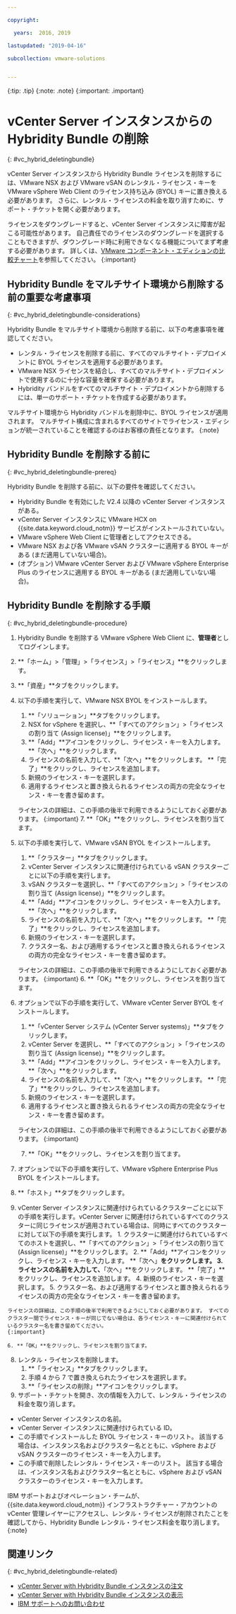 ```yaml
---

copyright:

  years:  2016, 2019

lastupdated: "2019-04-16"

subcollection: vmware-solutions


---
```


{:tip: .tip}
{:note: .note}
{:important: .important}

# vCenter Server インスタンスからの Hybridity Bundle の削除
{: #vc_hybrid_deletingbundle}

vCenter Server インスタンスから Hybridity Bundle ライセンスを削除するには、VMware NSX および VMware vSAN のレンタル・ライセンス・キーを VMware vSphere Web Client のライセンス持ち込み (BYOL) キーに置き換える必要があります。 さらに、レンタル・ライセンスの料金を取り消すために、サポート・チケットを開く必要があります。

ライセンスをダウングレードすると、vCenter Server インスタンスに障害が起こる可能性があります。 自己責任でのライセンスのダウングレードを選択することもできますが、ダウングレード時に利用できなくなる機能についてまず考慮する必要があります。 詳しくは、[VMware コンポーネント・エディションの比較チャート](/docs/services/vmwaresolutions/archiref/solution?topic=vmware-solutions-solution-appendix)を参照してください。
{:important}

## Hybridity Bundle をマルチサイト環境から削除する前の重要な考慮事項
{: #vc_hybrid_deletingbundle-considerations}

Hybridity Bundle をマルチサイト環境から削除する前に、以下の考慮事項を確認してください。

* レンタル・ライセンスを削除する前に、すべてのマルチサイト・デプロイメントに BYOL ライセンスを適用する必要があります。
* VMware NSX ライセンスを結合し、すべてのマルチサイト・デプロイメントで使用するのに十分な容量を確保する必要があります。
* Hybridity バンドルをすべてのマルチサイト・デプロイメントから削除するには、単一のサポート・チケットを作成する必要があります。

マルチサイト環境から Hybridity バンドルを削除中に、BYOL ライセンスが適用されます。 マルチサイト構成に含まれるすべてのサイトでライセンス・エディションが統一されていることを確認するのはお客様の責任となります。
{:note}

## Hybridity Bundle を削除する前に
{: #vc_hybrid_deletingbundle-prereq}

Hybridity Bundle を削除する前に、以下の要件を確認してください。

* Hybridity Bundle を有効にした V2.4 以降の vCenter Server インスタンスがある。
* vCenter Server インスタンスに VMware HCX on {{site.data.keyword.cloud_notm}} サービスがインストールされていない。
* VMware vSphere Web Client に管理者としてアクセスできる。
* VMware NSX および各 VMware vSAN クラスターに適用する BYOL キーがある (まだ適用していない場合)。
* (オプション) VMware vCenter Server および VMware vSphere Enterprise Plus のライセンスに適用する BYOL キーがある (まだ適用していない場合)。

## Hybridity Bundle を削除する手順
{: #vc_hybrid_deletingbundle-procedure}

1. Hybridity Bundle を削除する VMware vSphere Web Client に、**管理者**としてログインします。
2. **「ホーム」>「管理」>「ライセンス」>「ライセンス」**をクリックします。
3. **「資産」**タブをクリックします。
4. 以下の手順を実行して、VMware NSX BYOL をインストールします。
   1. **「ソリューション」**タブをクリックします。
   2. NSX for vSphere を選択し、**「すべてのアクション」>「ライセンスの割り当て (Assign license)」**をクリックします。
   3. **「Add」**アイコンをクリックし、ライセンス・キーを入力します。 **「次へ」**をクリックします。
   4. ライセンスの名前を入力して、**「次へ」**をクリックします。 **「完了」**をクリックし、ライセンスを追加します。
   5. 新規のライセンス・キーを選択します。
   6. 適用するライセンスと置き換えられるライセンスの両方の完全なライセンス・キーを書き留めます。

   ライセンスの詳細は、この手順の後半で利用できるようにしておく必要があります。
   {:important}
   7. **「OK」**をクリックし、ライセンスを割り当てます。
5. 以下の手順を実行して、VMware vSAN BYOL をインストールします。
   1. **「クラスター」**タブをクリックします。
   2. vCenter Server インスタンスに関連付けられている vSAN クラスターごとに以下の手順を実行します。
    1. vSAN クラスターを選択し、**「すべてのアクション」>「ライセンスの割り当て (Assign license)」**をクリックします。
    2. **「Add」**アイコンをクリックし、ライセンス・キーを入力します。 **「次へ」**をクリックします。
    3. ライセンスの名前を入力して、**「次へ」**をクリックします。 **「完了」**をクリックし、ライセンスを追加します。
    4. 新規のライセンス・キーを選択します。
    5. クラスター名、および適用するライセンスと置き換えられるライセンスの両方の完全なライセンス・キーを書き留めます。

    ライセンスの詳細は、この手順の後半で利用できるようにしておく必要があります。
    {:important}
    6. **「OK」**をクリックし、ライセンスを割り当てます。
6. オプションで以下の手順を実行して、VMware vCenter Server BYOL をインストールします。
   1. **「vCenter Server システム (vCenter Server systems)」**タブをクリックします。
   2. vCenter Server を選択し、**「すべてのアクション」>「ライセンスの割り当て (Assign license)」**をクリックします。
   3. **「Add」**アイコンをクリックし、ライセンス・キーを入力します。 **「次へ」**をクリックします。
   4. ライセンスの名前を入力して、**「次へ」**をクリックします。 **「完了」**をクリックし、ライセンスを追加します。
   5. 新規のライセンス・キーを選択します。
   6. 適用するライセンスと置き換えられるライセンスの両方の完全なライセンス・キーを書き留めます。

   ライセンスの詳細は、この手順の後半で利用できるようにしておく必要があります。
   {:important}

   7. **「OK」**をクリックし、ライセンスを割り当てます。
7. オプションで以下の手順を実行して、VMware vSphere Enterprise Plus BYOL をインストールします。
  1. **「ホスト」**タブをクリックします。
  2. vCenter Server インスタンスに関連付けられているクラスターごとに以下の手順を実行します。vCenter Server に関連付けられているすべてのクラスターに同じライセンスが適用されている場合は、同時にすべてのクラスターに対して以下の手順を実行します。
    1. クラスターに関連付けられているすべてのホストを選択し、**「すべてのアクション」>「ライセンスの割り当て (Assign license)」**をクリックします。
    2. **「Add」**アイコンをクリックし、ライセンス・キーを入力します。 **「次へ」**をクリックします。
    3. ライセンスの名前を入力して、**「次へ」**をクリックします。 **「完了」**をクリックし、ライセンスを追加します。
    4. 新規のライセンス・キーを選択します。
    5. クラスター名、および適用するライセンスと置き換えられるライセンスの両方の完全なライセンス・キーを書き留めます。

    ライセンスの詳細は、この手順の後半で利用できるようにしておく必要があります。 すべてのクラスター間でライセンス・キーが同じでない場合は、各ライセンス・キーに関連付けられているクラスター名を書き留めてください。
    {:important}

    6. **「OK」**をクリックし、ライセンスを割り当てます。
8. レンタル・ライセンスを削除します。
   1. **「ライセンス」**タブをクリックします。
   2. 手順 4 から 7 で置き換えられたライセンスを選択します。
   3. **「ライセンスの削除」**アイコンをクリックします。
9. サポート・チケットを開き、次の情報を入力して、レンタル・ライセンスの料金を取り消します。
  * vCenter Server インスタンスの名前。
  * vCenter Server インスタンスに関連付けられている ID。
  * この手順でインストールした BYOL ライセンス・キーのリスト。 該当する場合は、インスタンス名およびクラスター名とともに、vSphere および vSAN クラスターのライセンス・キーを入力します。
  * この手順で削除したレンタル・ライセンス・キーのリスト。 該当する場合は、インスタンス名およびクラスター名とともに、vSphere および vSAN クラスターのライセンス・キーを入力します。

  IBM サポートおよびオペレーション・チームが、{{site.data.keyword.cloud_notm}} インフラストラクチャー・アカウントの vCenter 管理レイヤーにアクセスし、レンタル・ライセンスが削除されたことを確認してから、Hybridity Bundle レンタル・ライセンス料金を取り消します。
  {:note}

## 関連リンク
{: #vc_hybrid_deletingbundle-related}

* [vCenter Server with Hybridity Bundle インスタンスの注文](/docs/services/vmwaresolutions/vcenter?topic=vmware-solutions-vc_hybrid_orderinginstance)
* [vCenter Server with Hybridity Bundle インスタンスの表示](/docs/services/vmwaresolutions/vcenter?topic=vmware-solutions-vc_hybrid_viewinginstances)
* [IBM サポートへのお問い合わせ](/docs/services/vmwaresolutions/vmonic?topic=vmware-solutions-trbl_support)
